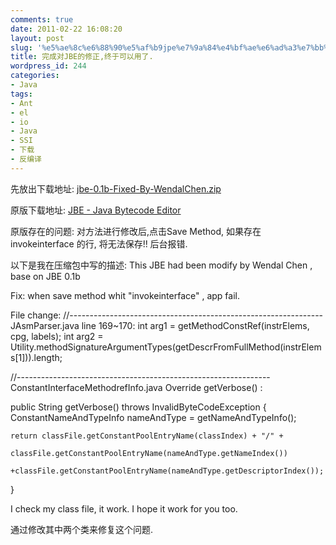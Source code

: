 ```yaml
---
comments: true
date: 2011-02-22 16:08:20
layout: post
slug: '%e5%ae%8c%e6%88%90%e5%af%b9jpe%e7%9a%84%e4%bf%ae%e6%ad%a3%e7%bb%88%e4%ba%8e%e5%8f%af%e4%bb%a5%e7%94%a8%e4%ba%86'
title: 完成对JBE的修正,终于可以用了.
wordpress_id: 244
categories:
- Java
tags:
- Ant
- el
- io
- Java
- SSI
- 下载
- 反编译
---
```


先放出下载地址:
[jbe-0.1b-Fixed-By-WendalChen.zip](https://docs.google.com/leaf?id=0B8hUXYDeoy_hNDczMTQ5OWUtYjJlNC00NTE2LWI1MWItODk4NGIwNDUyZjMz&hl=zh_CN)

原版下载地址: [JBE - Java Bytecode Editor](http://www.cs.ioc.ee/~ando/jbe/)

原版存在的问题:
对方法进行修改后,点击Save Method, 如果存在 invokeinterface 的行, 将无法保存!! 后台报错.

以下是我在压缩包中写的描述:
This JBE had been modify by Wendal Chen , base on JBE 0.1b

Fix:
when save method whit "invokeinterface" , app fail.

File change:
//---------------------------------------------------------------
JAsmParser.java line 169~170:
int arg1 = getMethodConstRef(instrElems, cpg, labels);
int arg2 = Utility.methodSignatureArgumentTypes(getDescrFromFullMethod(instrElems[1])).length;

//---------------------------------------------------------------
ConstantInterfaceMethodrefInfo.java Override getVerbose() :

public String getVerbose() throws InvalidByteCodeException {
    ConstantNameAndTypeInfo nameAndType = getNameAndTypeInfo();

    return classFile.getConstantPoolEntryName(classIndex) + "/" +
               classFile.getConstantPoolEntryName(nameAndType.getNameIndex())
               +classFile.getConstantPoolEntryName(nameAndType.getDescriptorIndex());
}

I check my class file, it work. I hope it work for you too.

通过修改其中两个类来修复这个问题.
